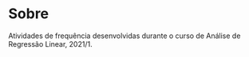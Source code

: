 # Sobre

Atividades de frequência desenvolvidas durante o curso de Análise de Regressão Linear, 2021/1.

